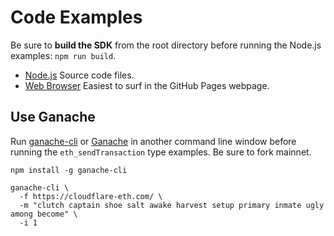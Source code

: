 # Code Examples

Be sure to **build the SDK** from the root directory before running the Node.js examples: `npm run build`.

- [Node.js](https://github.com/StrikeFinance/strike-js/tree/master/examples/nodejs) Source code files.
- [Web Browser](https://github.com/StrikeFinance/strike-js/examples/web/) Easiest to surf in the GitHub Pages webpage.

## Use Ganache
Run [ganache-cli](https://www.npmjs.com/package/ganache-cli) or [Ganache](https://www.trufflesuite.com/ganache) in another command line window before running the `eth_sendTransaction` type examples. Be sure to fork mainnet.

```
npm install -g ganache-cli

ganache-cli \
  -f https://cloudflare-eth.com/ \
  -m "clutch captain shoe salt awake harvest setup primary inmate ugly among become" \
  -i 1
```